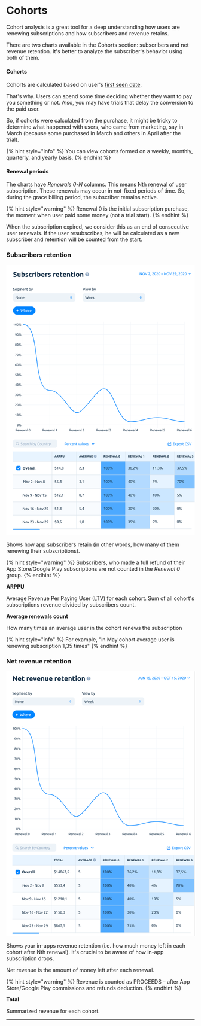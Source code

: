 # Cohorts

Cohort analysis is a great tool for a deep understanding how users are renewing subscriptions and how subscribers and revenue retains.

There are two charts available in the Cohorts section: subscribers and net revenue retention. It's better to analyze the subscriber's behavior using both of them.

#### **Cohorts**

Cohorts are calculated based on user's [first seen date](about-analytics.md#users-first-seen-date).

That's why. Users can spend some time deciding whether they want to pay you something or not. Also, you may have trials that delay the conversion to the paid user.

So, if cohorts were calculated from the purchase, it might be tricky to determine what happened with users, who came from marketing, say in March (because some purchased in March and others in April after the trial).

{% hint style="info" %}
You can view cohorts formed on a weekly, monthly, quarterly, and yearly basis.
{% endhint %}

#### **Renewal periods**

The charts have _Renewals 0-N_ columns. This means Nth renewal of user subscription. These renewals may occur in not-fixed periods of time. So, during the grace billing period, the subscriber remains active.

{% hint style="warning" %}
Renewal 0 is the initial subscription purchase, the moment when user paid some money (not a trial start).&#x20;
{% endhint %}

When the subscription expired, we consider this as an end of consecutive user renewals. If the user resubscribes, he will be calculated as a new subscriber and retention will be counted from the start.

### **Subscribers retention**

![](<../.gitbook/assets/Screenshot 2021-06-03 at 15.43.32 (1).png>)

Shows how app subscribers retain (in other words, how many of them renewing their subscriptions).

{% hint style="warning" %}
Subscribers, who made a full refund of their App Store/Google Play subscriptions are not counted in the _Renewal 0_ group.
{% endhint %}

**ARPPU**

Average Revenue Per Paying User (LTV) for each cohort. Sum of all cohort's subscriptions revenue divided by subscribers count.

**Average renewals count**

How many times an average user in the cohort renews the subscription&#x20;

{% hint style="info" %}
For example, "in May cohort average user is renewing subscription 1,35 times"
{% endhint %}

### **Net revenue retention**

![](<../.gitbook/assets/Screenshot 2021-06-03 at 15.50.31.png>)

Shows your in-apps revenue retention (i.e. how much money left in each cohort after Nth renewal). It's crucial to be aware of how in-app subscription drops.

Net revenue is the amount of money left after each renewal.&#x20;

{% hint style="warning" %}
Revenue is counted as PROCEEDS – after App Store/Google Play commissions and refunds deduction.
{% endhint %}

**Total**

Summarized revenue for each cohort.

****
